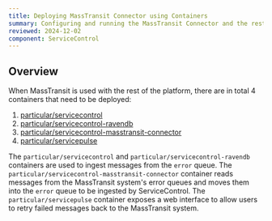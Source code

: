```yaml
---
title: Deploying MassTransit Connector using Containers
summary: Configuring and running the MassTransit Connector and the rest of the Particular Platform
reviewed: 2024-12-02
component: ServiceControl
---
```


## Overview

When MassTransit is used with the rest of the platform, there are in total 4 containers that need to be deployed:

1. [particular/servicecontrol](https://hub.docker.com/r/particular/servicecontrol)
1. [particular/servicecontrol-ravendb](https://hub.docker.com/r/particular/servicecontrol-ravendb)
1. [particular/servicecontrol-masstransit-connector](https://hub.docker.com/r/particular/servicecontrol-masstransit-connector)
1. [particular/servicepulse](https://hub.docker.com/r/particular/servicepulse)

The `particular/servicecontrol` and `particular/servicecontrol-ravendb` containers are used to ingest messages from the `error` queue. The `particular/servicecontrol-masstransit-connector` container reads messages from the MassTransit system's error queues and moves them into the `error` queue to be ingested by ServiceControl. The `particular/servicepulse` container exposes a web interface to allow users to retry failed messages back to the MassTransit system.